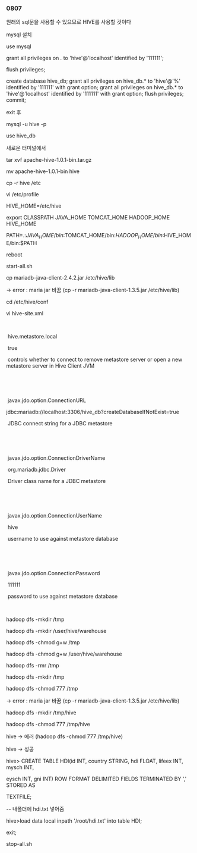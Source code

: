 ### 0807

원래의 sql문을 사용할 수 있으므로 HIVE를 사용할 것이다

mysql 설치

use mysql



grant all privileges on *.* to 'hive'@'localhost' identified by '111111';

flush privileges;



create database hive_db;
grant all privileges on hive_db.* to 'hive'@'%' identified by '111111' with grant option;
grant all privileges on hive_db.* to 'hive'@'localhost' identified by '111111' with grant option;
flush privileges;
commit;



exit 후

mysql -u hive -p

use hive_db

새로운 터미널에서

tar xvf apache-hive-1.0.1-bin.tar.gz 

mv apache-hive-1.0.1-bin hive

cp -r hive /etc

vi /etc/profile

HIVE_HOME=/etc/hive

export CLASSPATH JAVA_HOME TOMCAT_HOME HADOOP_HOME HIVE_HOME

PATH=.:$JAVA_HOME/bin:$TOMCAT_HOME/bin:$HADOOP_HOME/bin:$HIVE_HOME/bin:$PATH

reboot



start-all.sh

cp mariadb-java-client-2.4.2.jar /etc/hive/lib

-> error : maria jar 바꿈 (cp -r mariadb-java-client-1.3.5.jar /etc/hive/lib)

cd /etc/hive/conf

vi hive-site.xml

<?xml version="1.0"?>

<?xml-stylesheet type="text/xsl" href="configuration.xsl"?>

<configuration>

​    <property>

​        <name>hive.metastore.local</name>

​        <value>true</value>

​        <description>controls whether to connect to remove metastore server or open a new metastore server in Hive Client JVM</description>

​    </property>

​    <property>

​        <name>javax.jdo.option.ConnectionURL</name>

​        <value>jdbc:mariadb://localhost:3306/hive_db?createDatabaseIfNotExist=true</value>

​        <description>JDBC connect string for a JDBC metastore</description>

​    </property>

​    <property>

​        <name>javax.jdo.option.ConnectionDriverName</namhae>

​        <value>org.mariadb.jdbc.Driver</value>

​        <description>Driver class name for a JDBC metastore</description>

​    </property>

​    <property>

​        <name>javax.jdo.option.ConnectionUserName</name>

​        <value>hive</value>

​        <description>username to use against metastore database</description>

​    </property>

​    <property>

​        <name>javax.jdo.option.ConnectionPassword</name>

​        <value>111111</value>

​        <description>password to use against metastore database</description>

​    </property>

</configuration>



hadoop dfs -mkdir /tmp

hadoop dfs -mkdir /user/hive/warehouse

hadoop dfs -chmod g+w /tmp

hadoop dfs -chmod g+w /user/hive/warehouse



hadoop dfs -rmr /tmp

hadoop dfs -mkdir /tmp

hadoop dfs -chmod 777 /tmp





-> error : maria jar 바꿈 (cp -r mariadb-java-client-1.3.5.jar /etc/hive/lib)

hadoop dfs -mkdir /tmp/hive

hadoop dfs -chmod 777 /tmp/hive

hive -> 에러 (hadoop dfs -chmod 777 /tmp/hive)





hive -> 성공

hive> CREATE TABLE HDI(id INT, country STRING, hdi FLOAT, lifeex INT, mysch INT, 

eysch INT, gni INT) ROW FORMAT DELIMITED FIELDS TERMINATED BY ',' STORED AS 

TEXTFILE;

-- 내폴더에 hdi.txt 넣어줌

hive>load data local inpath '/root/hdi.txt' into table HDI;

exit;

stop-all.sh